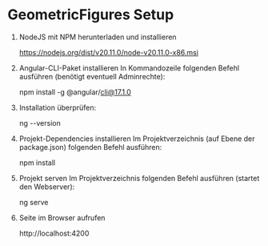 # GeometricFigures Setup

1. NodeJS mit NPM herunterladen und installieren

    https://nodejs.org/dist/v20.11.0/node-v20.11.0-x86.msi

2. Angular-CLI-Paket installieren
  In Kommandozeile folgenden Befehl ausführen (benötigt eventuell Adminrechte):
  
    npm install -g @angular/cli@17.1.0

3.  Installation überprüfen:
    
    ng --version

4. Projekt-Dependencies installieren
  Im Projektverzeichnis (auf Ebene der package.json) folgenden Befehl ausführen:
  
    npm install

5. Projekt serven
  Im Projektverzeichnis folgenden Befehl ausführen (startet den Webserver):
  
    ng serve

6. Seite im Browser aufrufen
  
    http://localhost:4200
